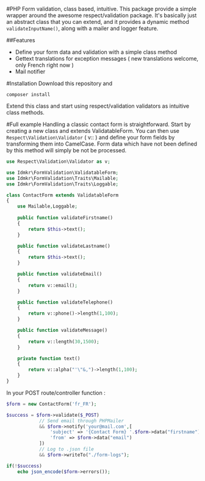 #PHP Form validation, class based, intuitive.
This package provide a simple wrapper around the awesome respect/validation package. It's basically just an abstract class that you can extend, and it provides a dynamic method `validateInputName()`, along with a mailer and logger feature. 

##Features
- Define your form data and validation with a simple class method
- Gettext translations for exception messages ( new translations welcome, only French right now )
- Mail notifier

#Installation
Download this repository and
```
composer install
```
Extend this class and start using respect/validation validators as intuitive class methods.


#Full example
Handling a classic contact form is straightforward. Start by creating a new class and extends ValidatableForm. You can then use  `Respect\Validation\Validator` ( v:: ) and define your form fields by transforming them into CamelCase. 
Form data which have not been defined by this method will simply be not be processed.

```php
use Respect\Validation\Validator as v;

use Idmkr\FormValidation\ValidatableForm;
use Idmkr\FormValidation\Traits\Mailable;
use Idmkr\FormValidation\Traits\Loggable;

class ContactForm extends ValidatableForm
{
    use Mailable,Loggable;
    
    public function validateFirstname()
    {
        return $this->text();
    }

    public function validateLastname()
    {
        return $this->text();
    }

    public function validateEmail()
    {
        return v::email();
    }

    public function validateTelephone()
    {
        return v::phone()->length(1,100);
    }

    public function validateMessage()
    {
        return v::length(30,1500);
    }

    private function text()
    {
        return v::alpha("'\"&,")->length(1,100);
    }
}
```

In your POST route/controller function :

```php
$form = new ContactForm('fr_FR');

$success = $form->validate($_POST)
            // Send email through PHPMailer
            && $form->notify('your@mail.com',[
                'subject' => '{Contact Form} '.$form->data("firstname").' '.$form->data("lastname"),
                'from' => $form->data("email")
            ])
            // Log to .json file
            && $form->writeTo("./form-logs");

if(!$success)
    echo json_encode($form->errors());
```

